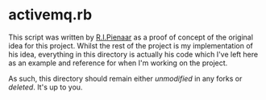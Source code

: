 activemq.rb
===========
This script was written by [R.I.Pienaar](http://github.com/ripienaar) as a proof
of concept of the original idea for this project. Whilst the rest of the project
is my implementation of his idea, everything in this directory is actually his
code which I've left here as an example and reference for when I'm working on
the project.

As such, this directory should remain either *unmodified* in any forks or
*deleted*. It's up to you.
